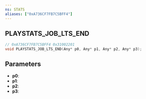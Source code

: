 ```yaml
---
ns: STATS
aliases: ["0xA736CF7FB7C5BFF4"]
---
```

## PLAYSTATS_JOB_LTS_END

```c
// 0xA736CF7FB7C5BFF4 0x31002201
void PLAYSTATS_JOB_LTS_END(Any* p0, Any* p1, Any* p2, Any* p3);
```


## Parameters
* **p0**: 
* **p1**: 
* **p2**: 
* **p3**: 

